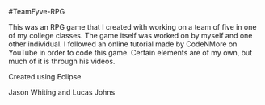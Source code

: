 #TeamFyve-RPG

This was an RPG game that I created with working on a team of five in one of my college classes. The game itself was worked on by myself and one other individual. I followed an online tutorial made by CodeNMore on YouTube in order to code this game. Certain elements are of my own, but much of it is through his videos.

Created using Eclipse

Jason Whiting and Lucas Johns
